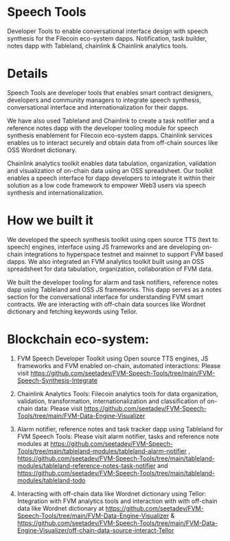 # Speech Tools
Developer Tools to enable conversational interface design with speech synthesis for the Filecoin eco-system dapps. Notification, task builder, notes dapp with Tableland, chainlink & Chainlink analytics tools.

# Details 

Speech Tools are developer tools that enables smart contract designers, developers and community managers to integrate speech synthesis, conversational interface and internationalization for their dapps.  

We have also used Tableland and Chainlink to create a task notifier and a reference notes dapp with the developer tooling module for speech synthesis enablement for Filecoin eco-system dapps. Chainlink services enables us to interact securely and obtain data from off-chain sources like OSS Wordnet dictionary.

Chainlink analytics toolkit enables data tabulation, organization, validation and visualization of on-chain data using an OSS spreadsheet.  Our toolkit enables a speech interface for dapp developers to integrate it within their solution as a low code framework to empower Web3 users via speech synthesis and internationalization.


# How we built it

We developed the speech synthesis toolkit using open source TTS (text to speech) engines, interface using JS frameworks and are developing on-chain integrations to hyperspace testnet and mainnet to support FVM based dapps. We also integrated an FVM analytics toolkit built using an OSS spreadsheet for data tabulation, organization, collaboration of FVM data.

We built the developer tooling for alarm and task notifiers, reference notes dapp using Tableland and OSS JS frameworks. This dapp serves as a notes section for the conversational interface for understanding FVM smart contracts. We are interacting with off-chain data sources like Wordnet dictionary and fetching keywords using Tellor.

# Blockchain eco-system:

1. FVM Speech Developer Toolkit using Open source TTS engines, JS frameworks and FVM enabled on-chain, automated interactions: Please visit https://github.com/seetadev/FVM-Speech-Tools/tree/main/FVM-Speech-Synthesis-Integrate

2. Chainlink Analytics Tools: Filecoin analytics tools for data organization, validation, transformation, internationalization and classification of on-chain data: Please visit https://github.com/seetadev/FVM-Speech-Tools/tree/main/FVM-Data-Engine-Visualizer

3. Alarm notifier, reference notes and task tracker dapp using Tableland for FVM Speech Tools: Please visit alarm notifier, tasks and reference note modules at https://github.com/seetadev/FVM-Speech-Tools/tree/main/tableland-modules/tableland-alarm-notifier , https://github.com/seetadev/FVM-Speech-Tools/tree/main/tableland-modules/tableland-reference-notes-task-notifier and https://github.com/seetadev/FVM-Speech-Tools/tree/main/tableland-modules/tableland-todo 

4. Interacting with off-chain data like Wordnet dictionary using Tellor: Integration with FVM analytics tools and interaction with with off-chain data like Wordnet dictionary at https://github.com/seetadev/FVM-Speech-Tools/tree/main/FVM-Data-Engine-Visualizer &
https://github.com/seetadev/FVM-Speech-Tools/tree/main/FVM-Data-Engine-Visualizer/off-chain-data-source-interact-Tellor
